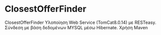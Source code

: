 ClosestOfferFinder
==================

ClosestOfferFinder
Υλοποίηση Web Service (TomCat8.0.14) με RESTeasy. Σύνδεση με βάση δεδομένων MYSQL μέσω Hibernate. Χρήση Maven

